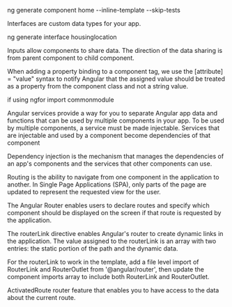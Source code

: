 ng generate component home --inline-template --skip-tests

Interfaces are custom data types for your app.

ng generate interface housinglocation

Inputs allow components to share data. The direction of the data sharing is from parent component to child component.

When adding a property binding to a component tag, we use the
[attribute] = "value" syntax to notify Angular that the assigned value should
be treated as a property from the component class and not a string value.

if using ngfor import commonmodule

Angular services provide a way for you to separate Angular app data and functions that can be used by multiple components in your app. To be used by multiple components, a service must be made injectable. Services that are injectable and used by a component become dependencies of that component

Dependency injection is the mechanism that manages the dependencies of an app's components and the services that other components can use.

Routing is the ability to navigate from one component in the application to another. In Single Page Applications (SPA), only parts of the page are updated to represent the requested view for the user.

The Angular Router enables users to declare routes and specify which component should be displayed on the screen if that route is requested by the application.

The routerLink directive enables Angular's router to create dynamic links in the application. The value assigned to the routerLink is an array with two entries: the static portion of the path and the dynamic data.

For the routerLink to work in the template, add a file level import of RouterLink and RouterOutlet from '@angular/router', then update the component imports array to include both RouterLink and RouterOutlet.

ActivatedRoute router feature that enables you to have access to the data about the current route.

